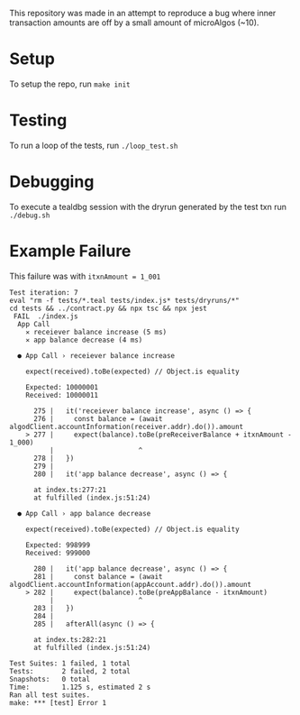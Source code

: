 This repository was made in an attempt to reproduce a bug where inner transaction amounts are off by a small amount of microAlgos (~10). 

# Setup
To setup the repo, run `make init`

# Testing
To run a loop of the tests, run `./loop_test.sh`

# Debugging
To execute a tealdbg session with the dryrun generated by the test txn run `./debug.sh`

# Example Failure
This failure was with `itxnAmount = 1_001`
```
Test iteration: 7
eval "rm -f tests/*.teal tests/index.js* tests/dryruns/*"
cd tests && ../contract.py && npx tsc && npx jest
 FAIL  ./index.js
  App Call
    ✕ receiever balance increase (5 ms)
    ✕ app balance decrease (4 ms)

  ● App Call › receiever balance increase

    expect(received).toBe(expected) // Object.is equality

    Expected: 10000001
    Received: 10000011

      275 |   it('receiever balance increase', async () => {
      276 |     const balance = (await algodClient.accountInformation(receiver.addr).do()).amount
    > 277 |     expect(balance).toBe(preReceiverBalance + itxnAmount - 1_000)
          |                     ^
      278 |   })
      279 |
      280 |   it('app balance decrease', async () => {

      at index.ts:277:21
      at fulfilled (index.js:51:24)

  ● App Call › app balance decrease

    expect(received).toBe(expected) // Object.is equality

    Expected: 998999
    Received: 999000

      280 |   it('app balance decrease', async () => {
      281 |     const balance = (await algodClient.accountInformation(appAccount.addr).do()).amount
    > 282 |     expect(balance).toBe(preAppBalance - itxnAmount)
          |                     ^
      283 |   })
      284 |
      285 |   afterAll(async () => {

      at index.ts:282:21
      at fulfilled (index.js:51:24)

Test Suites: 1 failed, 1 total
Tests:       2 failed, 2 total
Snapshots:   0 total
Time:        1.125 s, estimated 2 s
Ran all test suites.
make: *** [test] Error 1
```